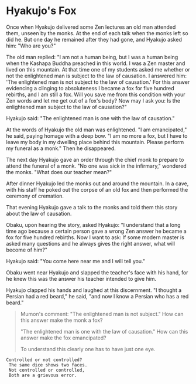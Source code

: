 # Hyakujo's Fox

Once when Hyakujo delivered some Zen lectures an old man attended them, unseen by the monks. At the end of each talk when the monks left so did he. But one day he remained after they had gone, and Hyakujo asked him: "Who are you?"

The old man replied: "I am not a human being,  but I was a human being when the Kashapa Buddha preached in this world. I was a Zen master and lived on this mountain. At that time one of my students asked me whether or not the enlightened man is subject to the law of causation. I answered him: 'The enlightened man is not subject to the law of causation.' For this answer evidencing a clinging to absoluteness I became a fox for five hundred rebirths, and I am still a fox. Will you save me from this condition with your Zen words and let me get out of a fox's body? Now may I ask you: Is the enlightened man subject to the law of causation?"

Hyakujo said: "The enlightened man is one with the law of causation."

At the words of Hyakujo the old man was enlightened. "I am emancipated," he said, paying homage with a deep bow. "I am no more a fox, but I have to leave my body in my dwelling place behind this mountain. Please perform my funeral as a monk." Then he disappeared.

The next day Hyakujo gave an order through the chief monk to prepare to attend the funeral of a monk. "No one was sick in the infirmary," wondered the monks. "What does our teacher mean?"

After dinner Hyakujo led the monks out and around the mountain. In a cave, with his staff he poked out the corpse of an old fox and then performed the ceremony of cremation.

That evening Hyakujo gave a talk to the monks and told them this story about the law of causation.

Obaku, upon hearing the story, asked Hyakujo: "I understand that a long time ago because a certain person gave a wrong Zen answer he became a fox for five hundred rebirths. Now I want to  ask: If some modern master is asked many questions and he always gives the right answer, what will become of him?"

Hyakujo said: "You come here near me and I will tell you."

Obaku went near Hyakujo and slapped the teacher's face with his hand, for he knew this was the answer his teacher intended to give him.

Hyakujo clapped his hands and laughed at this discernment. "I thought a Persian had a red beard," he said, "and now I know a Persian who has a red beard."


> Mumon's comment: "The enlightened man is not subject." How can this answer make the monk a fox?
>
> "The enlightened man is one with the law of causation." How can this answer make the fox emancipated?
>
> To understand this clearly one has to have just one eye.

```
Controlled or not controlled?
 The same dice shows two faces.
 Not controlled or controlled,
 Both are a grievous error.
```
